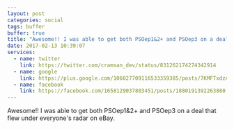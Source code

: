```yaml
---
layout: post
categories: social
tags: buffer
buffer: true
title: "Awesome!! I was able to get both PSOep1&2+ and PSOep3 on a deal that flew under everyone's radar on eBay."
date: 2017-02-13 10:39:07
services: 
  - name: twitter
    link: https://twitter.com/cramsan_dev/status/831262174274342914
  - name: google
    link: https://plus.google.com/106027709116533359385/posts/7KMFTxdzAz5
  - name: facebook
    link: https://facebook.com/1658129037803451/posts/1880191392263880
---
```


Awesome!! I was able to get both PSOep1&amp;2+ and PSOep3 on a deal that flew under everyone&#039;s radar on eBay.
